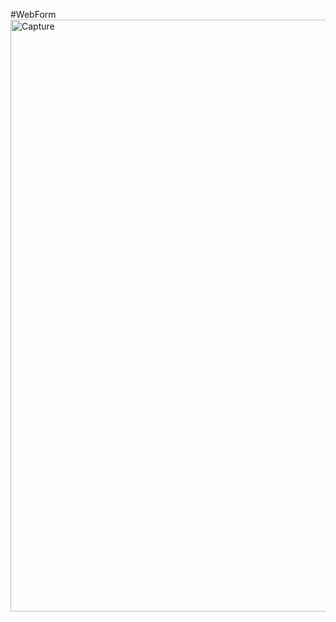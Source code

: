 #WebForm
<img width="947" alt="Capture" src="https://user-images.githubusercontent.com/85753176/134138341-20d6c37c-2e3b-4401-87af-13fb5508c627.PNG">

